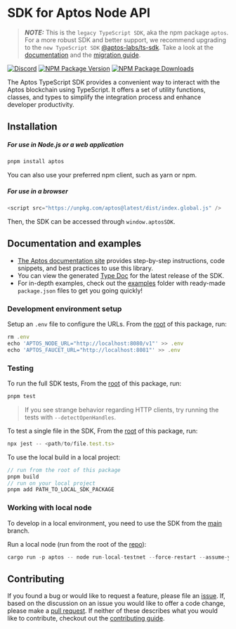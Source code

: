 # SDK for Aptos Node API

> **_NOTE:_**
> This is the `legacy TypeScript SDK`, aka the npm package `aptos`. For a more robust SDK and better support, we recommend upgrading to the `new TypeScript SDK` [@aptos-labs/ts-sdk](https://github.com/aptos-labs/aptos-ts-sdk). Take a look at the [documentation](https://aptos.dev/sdks/new-ts-sdk/) and the [migration guide](https://aptos.dev/sdks/new-ts-sdk/migration-guide).

[![Discord][discord-image]][discord-url]
[![NPM Package Version][npm-image-version]][npm-url]
[![NPM Package Downloads][npm-image-downloads]][npm-url]

The Aptos TypeScript SDK provides a convenient way to interact with the Aptos blockchain using TypeScript. It offers a set of utility functions, classes, and types to simplify the integration process and enhance developer productivity.

## Installation

##### For use in Node.js or a web application

```ts
pnpm install aptos
```

You can also use your preferred npm client, such as yarn or npm.

##### For use in a browser

```ts
<script src="https://unpkg.com/aptos@latest/dist/index.global.js" />
```

Then, the SDK can be accessed through `window.aptosSDK`.

## Documentation and examples

- [The Aptos documentation site](https://aptos.dev/sdks/ts-sdk/index) provides step-by-step instructions, code snippets, and best practices to use this library.
- You can view the generated [Type Doc](https://aptos-labs.github.io/ts-sdk-doc/) for the latest release of the SDK.
- For in-depth examples, check out the [examples](./examples) folder with ready-made `package.json` files to get you going quickly!

### Development environment setup

Setup an `.env` file to configure the URLs.
From the [root](https://github.com/aptos-labs/aptos-core/tree/main/ecosystem/typescript/sdk) of this package, run:

```ts
rm .env
echo 'APTOS_NODE_URL="http://localhost:8080/v1"' >> .env
echo 'APTOS_FAUCET_URL="http://localhost:8081"' >> .env
```

### Testing

To run the full SDK tests, From the [root](https://github.com/aptos-labs/aptos-core/tree/main/ecosystem/typescript/sdk) of this package, run:

```ts
pnpm test
```

> If you see strange behavior regarding HTTP clients, try running the tests with `--detectOpenHandles`.

To test a single file in the SDK, From the [root](https://github.com/aptos-labs/aptos-core/tree/main/ecosystem/typescript/sdk) of this package, run:

```ts
npx jest -- <path/to/file.test.ts>
```

To use the local build in a local project:

```ts
// run from the root of this package
pnpm build
// run on your local project
pnpm add PATH_TO_LOCAL_SDK_PACKAGE
```

### Working with local node

To develop in a local environment, you need to use the SDK from the [main](https://github.com/aptos-labs/aptos-core/tree/main/ecosystem/typescript/sdk) branch.

Run a local node (run from the root of the [repo](https://github.com/aptos-labs/aptos-core/)):

```ts
cargo run -p aptos -- node run-local-testnet --force-restart --assume-yes
```

## Contributing

If you found a bug or would like to request a feature, please file an [issue](https://github.com/aptos-labs/aptos-core/issues/new/choose). If, based on the discussion on an issue you would like to offer a code change, please make a [pull request](./CONTRIBUTING.md). If neither of these describes what you would like to contribute, checkout out the [contributing guide](./CONTRIBUTING.md).

[npm-image-version]: https://img.shields.io/npm/v/aptos.svg
[npm-image-downloads]: https://img.shields.io/npm/dm/aptos.svg
[npm-url]: https://npmjs.org/package/aptos
[discord-image]: https://img.shields.io/discord/945856774056083548?label=Discord&logo=discord&style=flat~~~~
[discord-url]: https://discord.gg/aptosnetwork
